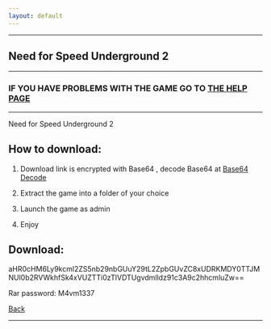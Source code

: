 ```yaml
---
layout: default
---
```


* * *

## Need for Speed Underground 2

* * *

### IF YOU HAVE PROBLEMS WITH THE GAME GO TO [THE HELP PAGE](/games/help.md)

* * *

Need for Speed Underground 2

## How to download:

1. Download link is encrypted with Base64 , decode Base64 at [Base64 Decode](https://www.base64decode.org/)

2. Extract the game into a folder of your choice

3. Launch the game as admin

4. Enjoy

## Download:

aHR0cHM6Ly9kcml2ZS5nb29nbGUuY29tL2ZpbGUvZC8xUDRKMDY0TTJMNUl0b2RVWkhfSk4xVUZTTi0zTlVDTUgvdmlldz91c3A9c2hhcmluZw==

Rar password: M4vm1337

[Back](https://m4vmcvrk.github.io/)

* * *